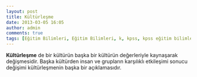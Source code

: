 ```yaml
---
layout: post
title: Kültürleşme 
date: 2013-03-05 16:05
author: admin
comments: true
tags: [Eğitim Bilimleri, Eğitim Bilimleri, k, kpss, kpss eğitim bilimleri, Kpss Sözlük]
---
```

<strong>Kültürleşme</strong> de bir kültürün başka bir kültürün değerleriyle kaynaşarak değişmesidir. Başka kültürden insan ve grupların karşılıklı etkileşimi sonucu değişimi kültürleşmenin başka bir açıklamasıdır.
